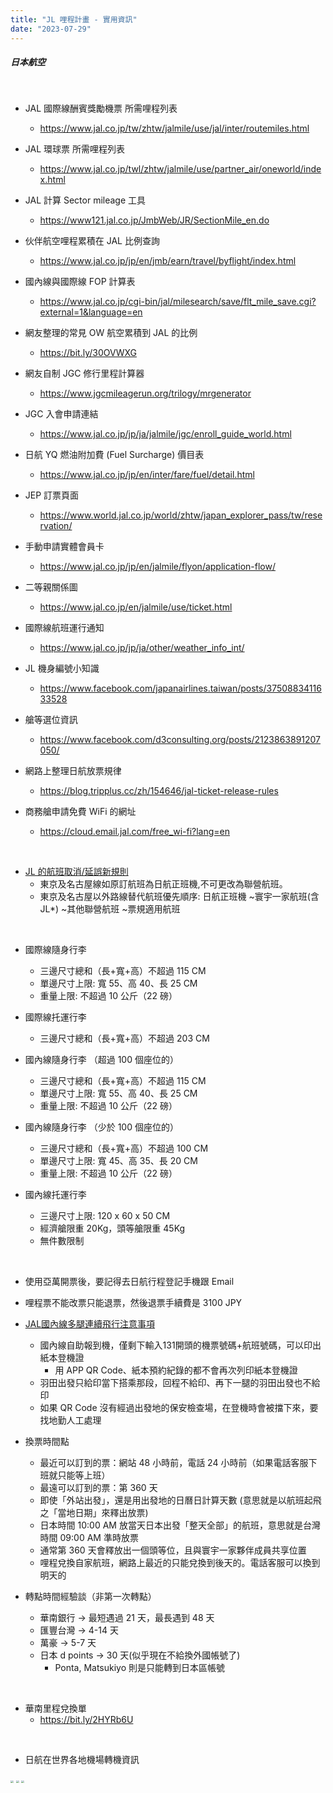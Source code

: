 ```yaml
---
title: "JL 哩程計畫 - 實用資訊"
date: "2023-07-29"
---
```


##### 日本航空

</br>

* JAL 國際線酬賓獎勵機票 所需哩程列表
    * https://www.jal.co.jp/tw/zhtw/jalmile/use/jal/inter/routemiles.html  

* JAL 環球票 所需哩程列表
    * https://www.jal.co.jp/twl/zhtw/jalmile/use/partner_air/oneworld/index.html

* JAL 計算 Sector mileage 工具
    * https://www121.jal.co.jp/JmbWeb/JR/SectionMile_en.do

* 伙伴航空哩程累積在 JAL 比例查詢
    * https://www.jal.co.jp/jp/en/jmb/earn/travel/byflight/index.html

* 國內線與國際線 FOP 計算表
    * https://www.jal.co.jp/cgi-bin/jal/milesearch/save/flt_mile_save.cgi?external=1&language=en

* 網友整理的常見 OW 航空累積到 JAL 的比例
    * https://bit.ly/30OVWXG

* 網友自制 JGC 修行里程計算器
    * https://www.jgcmileagerun.org/trilogy/mrgenerator

* JGC 入會申請連結
    * https://www.jal.co.jp/jp/ja/jalmile/jgc/enroll_guide_world.html

* 日航 YQ 燃油附加費 (Fuel Surcharge) 價目表
    * https://www.jal.co.jp/jp/en/inter/fare/fuel/detail.html  

* JEP 訂票頁面
    * https://www.world.jal.co.jp/world/zhtw/japan_explorer_pass/tw/reservation/

* 手動申請實體會員卡
    * https://www.jal.co.jp/jp/en/jalmile/flyon/application-flow/
    
* 二等親關係圖
    * https://www.jal.co.jp/en/jalmile/use/ticket.html

* 國際線航班運行通知
    * https://www.jal.co.jp/jp/ja/other/weather_info_int/  

* JL 機身編號小知識
    * https://www.facebook.com/japanairlines.taiwan/posts/3750883411633528
    
* 艙等選位資訊
    * https://www.facebook.com/d3consulting.org/posts/2123863891207050/

* 網路上整理日航放票規律
    * https://blog.tripplus.cc/zh/154646/jal-ticket-release-rules  

* 商務艙申請免費 WiFi 的網址
    * https://cloud.email.jal.com/free_wi-fi?lang=en  

</br>

* [JL 的航班取消/延誤新規則](https://www.sabretn.com.tw/admin/fileupload/13372221962375805420241001JL1.pdf)
    * 東京及名古屋線如原訂航班為日航正班機,不可更改為聯營航班。
    * 東京及名古屋以外路線替代航班優先順序: 日航正班機 ~寰宇一家航班(含 JL*) ~其他聯營航班 ~票規適用航班

</br>

* 國際線隨身行李
    * 三邊尺寸總和（長+寬+高）不超過 115 CM
    * 單邊尺寸上限: 寬 55、高 40、長 25 CM
    * 重量上限: 不超過 10 公斤（22 磅）

* 國際線托運行李
    * 三邊尺寸總和（長+寬+高）不超過 203 CM

* 國內線隨身行李 （超過 100 個座位的）
    * 三邊尺寸總和（長+寬+高）不超過 115 CM
    * 單邊尺寸上限: 寬 55、高 40、長 25 CM
    * 重量上限: 不超過 10 公斤（22 磅）

* 國內線隨身行李 （少於 100 個座位的）
    * 三邊尺寸總和（長+寬+高）不超過 100 CM
    * 單邊尺寸上限: 寬 45、高 35、長 20 CM
    * 重量上限: 不超過 10 公斤（22 磅）

* 國內線托運行李
    * 三邊尺寸上限: 120 x 60 x 50 CM 
    * 經濟艙限重 20Kg，頭等艙限重 45Kg
    * 無件數限制

</br>

* 使用亞萬開票後，要記得去日航行程登記手機跟 Email

* 哩程票不能改票只能退票，然後退票手續費是 3100 JPY

* [JAL國內線多腿連續飛行注意事項](https://www.facebook.com/groups/JGCMileageRun/posts/2822425864589881)
    * 國內線自助報到機，僅剩下輸入131開頭的機票號碼+航班號碼，可以印出紙本登機證
        * 用 APP QR Code、紙本預約紀錄的都不會再次列印紙本登機證
    * 羽田出發只給印當下搭乘那段，回程不給印、再下一腿的羽田出發也不給印
    * 如果 QR Code 沒有經過出發地的保安檢查場，在登機時會被擋下來，要找地勤人工處理


* 換票時間點
    * 最近可以訂到的票：網站 48 小時前，電話 24 小時前（如果電話客服下班就只能等上班）
    * 最遠可以訂到的票：第 360 天
    * 即使「外站出發」，還是用出發地的日曆日計算天數 (意思就是以航班起飛之「當地日期」來釋出放票)
    * 日本時間 10:00 AM 放當天日本出發「整天全部」的航班，意思就是台灣時間 09:00 AM 準時放票
    * 通常第 360 天會釋放出一個頭等位，且與寰宇一家夥伴成員共享位置
    * 哩程兌換自家航班，網路上最近的只能兌換到後天的。電話客服可以換到明天的

* 轉點時間經驗談（非第一次轉點）
    * 華南銀行 -> 最短遇過 21 天，最長遇到 48 天
    * 匯豐台灣 -> 4-14 天
    * 萬豪 -> 5-7 天
    * 日本 d points -> 30 天(似乎現在不給換外國帳號了)
        * Ponta, Matsukiyo 則是只能轉到日本區帳號

</br>

* 華南里程兌換單
    * https://bit.ly/2HYRb6U

</br>

* 日航在世界各地機場轉機資訊

<img src="https://i.imgur.com/Tqwi9oC.jpeg" style="zoom:30%" />

<img src="https://i.imgur.com/iRtipG5.jpeg" style="zoom:30%" />

<img src="https://i.imgur.com/LeOFTMi.jpeg" style="zoom:30%" />